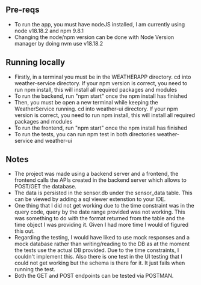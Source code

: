 ## Pre-reqs

- To run the app, you must have nodeJS installed, I am currently using node v18.18.2 and npm 9.8.1
- Changing the node/npm version can be done with Node Version manager by doing nvm use v18.18.2

## Running locally

- Firstly, in a terminal you must be in the WEATHERAPP directory. cd into weather-service directory. If your npm version is correct, you need to run npm install, this will install all required packages and modules
- To run the backend, run "npm start" once the npm install has finished
- Then, you must be open a new terminal while keeping the WeatherService running. cd into weather-ui directory. If your npm version is correct, you need to run npm install, this will install all required packages and modules
- To run the frontend, run "npm start" once the npm install has finished
- To run the tests, you can run npm test in both directories weather-service and weather-ui

## Notes

- The project was made using a backend server and a frontend, the frontend calls the APIs created in the backend server which allows to POST/GET the database.
- The data is persisted in the sensor.db under the sensor_data table. This can be viewed by adding a sql viewer extenstion to your IDE.
- One thing that I did not get working due to the time constraint was in the query code, query by the date range provided was not working. This was something to do with the format returned from the table and the time object I was providing it. Given I had more time I would of figured this out.
- Regarding the testing, I would have liked to use mock responses and a mock database rather than writing/reading to the DB as at the moment the tests use the actual DB provided. Due to the time constraints, I couldn't implement this. Also there is one test in the UI testing that I could not get working but the schema is there for it. It just fails when running the test.
- Both the GET and POST endpoints can be tested via POSTMAN.
